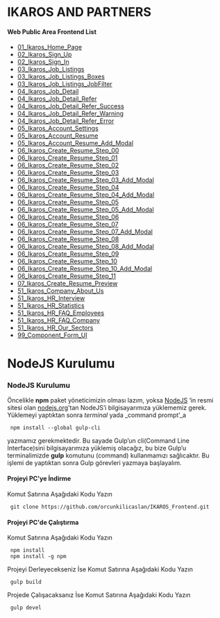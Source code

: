 # IKAROS AND PARTNERS

#### Web Public Area Frontend List
 - [01_Ikaros_Home_Page](https://orcunkilicaslan.github.io/IKAROS_Frontend/01_Ikaros_Home_Page.html)
 - [02_Ikaros_Sign_Up](https://orcunkilicaslan.github.io/IKAROS_Frontend/02_Ikaros_Sign_Up.html)
 - [02_Ikaros_Sign_In](https://orcunkilicaslan.github.io/IKAROS_Frontend/02_Ikaros_Sign_In.html)
 - [03_Ikaros_Job_Listings](https://orcunkilicaslan.github.io/IKAROS_Frontend/03_Ikaros_Job_Listings.html)
 - [03_Ikaros_Job_Listings_Boxes](https://orcunkilicaslan.github.io/IKAROS_Frontend/03_Ikaros_Job_Listings_Boxes.html)
 - [03_Ikaros_Job_Listings_JobFilter](https://orcunkilicaslan.github.io/IKAROS_Frontend/03_Ikaros_Job_Listings_JobFilter.html)
 - [04_Ikaros_Job_Detail](https://orcunkilicaslan.github.io/IKAROS_Frontend/04_Ikaros_Job_Detail.html)
 - [04_Ikaros_Job_Detail_Refer](https://orcunkilicaslan.github.io/IKAROS_Frontend/04_Ikaros_Job_Detail_Refer.html)
 - [04_Ikaros_Job_Detail_Refer_Success](https://orcunkilicaslan.github.io/IKAROS_Frontend/04_Ikaros_Job_Detail_Refer_Success.html)
 - [04_Ikaros_Job_Detail_Refer_Warning](https://orcunkilicaslan.github.io/IKAROS_Frontend/04_Ikaros_Job_Detail_Refer_Warning.html)
 - [04_Ikaros_Job_Detail_Refer_Error](https://orcunkilicaslan.github.io/IKAROS_Frontend/04_Ikaros_Job_Detail_Refer_Error.html)
 - [05_Ikaros_Account_Settings](https://orcunkilicaslan.github.io/IKAROS_Frontend/05_Ikaros_Account_Settings.html)
 - [05_Ikaros_Account_Resume](https://orcunkilicaslan.github.io/IKAROS_Frontend/05_Ikaros_Account_Resume.html)
 - [05_Ikaros_Account_Resume_Add_Modal](https://orcunkilicaslan.github.io/IKAROS_Frontend/05_Ikaros_Account_Resume_Add_Modal.html)
 - [06_Ikaros_Create_Resume_Step_00](https://orcunkilicaslan.github.io/IKAROS_Frontend/06_Ikaros_Create_Resume_Step_00.html)
 - [06_Ikaros_Create_Resume_Step_01](https://orcunkilicaslan.github.io/IKAROS_Frontend/06_Ikaros_Create_Resume_Step_01.html)
 - [06_Ikaros_Create_Resume_Step_02](https://orcunkilicaslan.github.io/IKAROS_Frontend/06_Ikaros_Create_Resume_Step_02.html)
 - [06_Ikaros_Create_Resume_Step_03](https://orcunkilicaslan.github.io/IKAROS_Frontend/06_Ikaros_Create_Resume_Step_03.html)
 - [06_Ikaros_Create_Resume_Step_03_Add_Modal](https://orcunkilicaslan.github.io/IKAROS_Frontend/06_Ikaros_Create_Resume_Step_03_Add_Modal.html)
 - [06_Ikaros_Create_Resume_Step_04](https://orcunkilicaslan.github.io/IKAROS_Frontend/06_Ikaros_Create_Resume_Step_04.html)
 - [06_Ikaros_Create_Resume_Step_04_Add_Modal](https://orcunkilicaslan.github.io/IKAROS_Frontend/06_Ikaros_Create_Resume_Step_04_Add_Modal.html)
 - [06_Ikaros_Create_Resume_Step_05](https://orcunkilicaslan.github.io/IKAROS_Frontend/06_Ikaros_Create_Resume_Step_05.html)
 - [06_Ikaros_Create_Resume_Step_05_Add_Modal](https://orcunkilicaslan.github.io/IKAROS_Frontend/06_Ikaros_Create_Resume_Step_05_Add_Modal.html)
 - [06_Ikaros_Create_Resume_Step_06](https://orcunkilicaslan.github.io/IKAROS_Frontend/06_Ikaros_Create_Resume_Step_06.html)
 - [06_Ikaros_Create_Resume_Step_07](https://orcunkilicaslan.github.io/IKAROS_Frontend/06_Ikaros_Create_Resume_Step_07.html)
 - [06_Ikaros_Create_Resume_Step_07_Add_Modal](https://orcunkilicaslan.github.io/IKAROS_Frontend/06_Ikaros_Create_Resume_Step_07_Add_Modal.html)
 - [06_Ikaros_Create_Resume_Step_08](https://orcunkilicaslan.github.io/IKAROS_Frontend/06_Ikaros_Create_Resume_Step_08.html)
 - [06_Ikaros_Create_Resume_Step_08_Add_Modal](https://orcunkilicaslan.github.io/IKAROS_Frontend/06_Ikaros_Create_Resume_Step_08_Add_Modal.html)
 - [06_Ikaros_Create_Resume_Step_09](https://orcunkilicaslan.github.io/IKAROS_Frontend/06_Ikaros_Create_Resume_Step_09.html)
 - [06_Ikaros_Create_Resume_Step_10](https://orcunkilicaslan.github.io/IKAROS_Frontend/06_Ikaros_Create_Resume_Step_10.html)
 - [06_Ikaros_Create_Resume_Step_10_Add_Modal](https://orcunkilicaslan.github.io/IKAROS_Frontend/06_Ikaros_Create_Resume_Step_10.html)
 - [06_Ikaros_Create_Resume_Step_11](https://orcunkilicaslan.github.io/IKAROS_Frontend/06_Ikaros_Create_Resume_Step_11.html)
 - [07_Ikaros_Create_Resume_Preview](https://orcunkilicaslan.github.io/IKAROS_Frontend/07_Ikaros_Create_Resume_Preview.html)
 - [51_Ikaros_Company_About_Us](https://orcunkilicaslan.github.io/IKAROS_Frontend/51_Ikaros_Company_About_Us.html)
 - [51_Ikaros_HR_Interview](https://orcunkilicaslan.github.io/IKAROS_Frontend/51_Ikaros_HR_Interview.html)
 - [51_Ikaros_HR_Statistics](https://orcunkilicaslan.github.io/IKAROS_Frontend/51_Ikaros_HR_Statistics.html)
 - [51_Ikaros_HR_FAQ_Employees](https://orcunkilicaslan.github.io/IKAROS_Frontend/51_Ikaros_HR_FAQ_Employees.html)
 - [51_Ikaros_HR_FAQ_Company](https://orcunkilicaslan.github.io/IKAROS_Frontend/51_Ikaros_HR_FAQ_Company.html)
 - [51_Ikaros_HR_Our_Sectors](https://orcunkilicaslan.github.io/IKAROS_Frontend/51_Ikaros_HR_Our_Sectors.html)
 - [99_Component_Form_UI](https://orcunkilicaslan.github.io/IKAROS_Frontend/99_Component_Form_UI.html)
   
   

# NodeJS Kurulumu
  
### NodeJS Kurulumu  
Öncelikle **npm** paket yöneticimizin olması lazım, yoksa [NodeJS](https://nodejs.org/) ‘in resmi sitesi olan [nodejs.org](https://nodejs.org/en/download/)’tan NodeJS’i bilgisayarımıza yüklememiz gerek.  Yüklemeyi yaptıktan sonra _terminal_ yada _command prompt’_a  
  
     npm install --global gulp-cli  

yazmamız gerekmektedir. Bu sayade Gulp’un cli(Command Line Interface)sini bilgisayarımıza yüklemiş olacağız, bu bize Gulp’u terminalimizde **gulp** komutunu (command) kullanmamızı sağlıcaktır. Bu işlemi de yaptıktan sonra Gulp görevleri yazmaya başlayalım.  
  
  
#### Projeyi PC'ye İndirme  
Komut Satırına Aşağıdaki Kodu Yazın  

     git clone https://github.com/orcunkilicaslan/IKAROS_Frontend.git  

#### Projeyi PC'de Çalıştırma  
Komut Satırına Aşağıdaki Kodu Yazın  

     npm install
     npm install -g npm  


Projeyi Derleyecekseniz İse Komut Satırına Aşağıdaki Kodu Yazın  

     gulp build

Projede Çalışacaksanız İse Komut Satırına Aşağıdaki Kodu Yazın  

     gulp devel  
